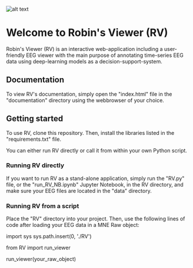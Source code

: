 ![alt text](https://github.com/RobinWeiler/RV/blob/94b6a21afcb8dabcde44ec4866e75c12335d1601/assets/RV_logo.png)

# Welcome to Robin's Viewer (RV)

Robin's Viewer (RV) is an interactive web-application including a user-friendly EEG viewer with the main purpose of annotating time-series EEG data using deep-learning models as a decision-support-system.

## Documentation

To view RV's documentation, simply open the "index.html" file in the "documentation" directory using the webbrowser of your choice.

## Getting started

To use RV, clone this repository. Then, install the libraries listed in the "requirements.txt" file. 

You can either run RV directly or call it from within your own Python script.

### Running RV directly

If you want to run RV as a stand-alone application, simply run the "RV.py" file, or the "run_RV_NB.ipynb" Jupyter Notebook, in the RV directory, and make sure your EEG files are located in the "data" directory.

### Running RV from a script

Place the "RV" directory into your project. Then, use the following lines of code after loading your EEG data in a MNE Raw object:

import sys
sys.path.insert(0, './RV')

from RV import run_viewer

run_viewer(your_raw_object)
